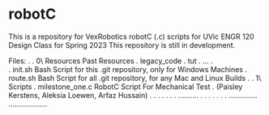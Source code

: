 # robotC

This is a repository for VexRobotics robotC (.c) scripts for UVic ENGR 120 Design Class for Spring 2023
This repository is still in development.

Files:
.
.    0\ Resources            Past Resources
.        legacy_code
.        tut
.        ...
.    
.    init.sh                 Bash Script for this .git repository, only for Windows Machines
.    route.sh                Bash Script for all .git repository, for any Mac and Linux Builds
.
.    1\ Scripts
.        milestone_one.c     RobotC Script For Mechanical Test
.                            (Paisley Kerstens, Aleksia Loewen, Arfaz Hussain)
.        .
.        .
.        .
.        ..........
.    .
.    .
.    .
.    ..............
...................
